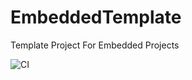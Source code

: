 # EmbeddedTemplate
Template Project For Embedded Projects

![CI](https://github.com/alifiratari/EmbeddedTemplate/workflows/CI/badge.svg?branch=T-8)
